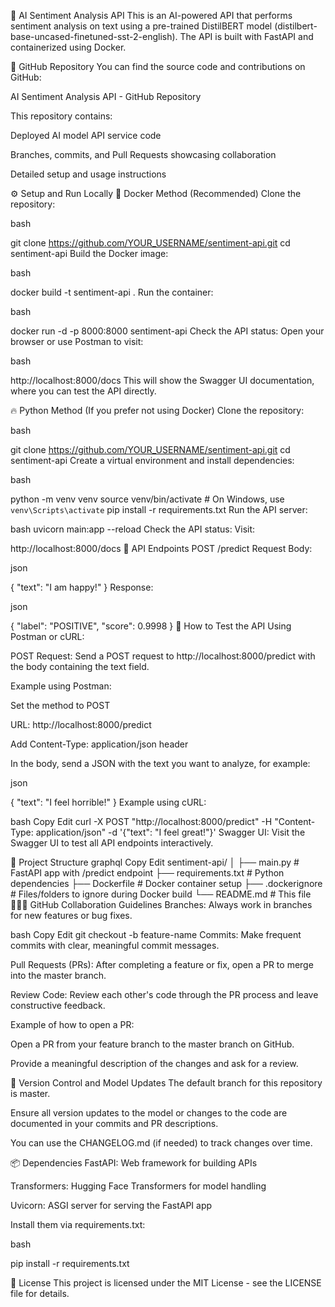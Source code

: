 🧠 AI Sentiment Analysis API
This is an AI-powered API that performs sentiment analysis on text using a pre-trained DistilBERT model (distilbert-base-uncased-finetuned-sst-2-english). The API is built with FastAPI and containerized using Docker.

🚀 GitHub Repository
You can find the source code and contributions on GitHub:

AI Sentiment Analysis API - GitHub Repository

This repository contains:

Deployed AI model API service code

Branches, commits, and Pull Requests showcasing collaboration

Detailed setup and usage instructions

⚙️ Setup and Run Locally
🐳 Docker Method (Recommended)
Clone the repository:

bash

git clone https://github.com/YOUR_USERNAME/sentiment-api.git
cd sentiment-api
Build the Docker image:

bash

docker build -t sentiment-api .
Run the container:

bash

docker run -d -p 8000:8000 sentiment-api
Check the API status: Open your browser or use Postman to visit:

bash

http://localhost:8000/docs
This will show the Swagger UI documentation, where you can test the API directly.

🔥 Python Method (If you prefer not using Docker)
Clone the repository:

bash

git clone https://github.com/YOUR_USERNAME/sentiment-api.git
cd sentiment-api
Create a virtual environment and install dependencies:

bash

python -m venv venv
source venv/bin/activate  # On Windows, use `venv\Scripts\activate`
pip install -r requirements.txt
Run the API server:

bash
uvicorn main:app --reload
Check the API status: Visit:

http://localhost:8000/docs
🎯 API Endpoints
POST /predict
Request Body:

json

{
  "text": "I am happy!"
}
Response:

json

{
  "label": "POSITIVE",
  "score": 0.9998
}
🧪 How to Test the API
Using Postman or cURL:

POST Request: Send a POST request to http://localhost:8000/predict with the body containing the text field.

Example using Postman:

Set the method to POST

URL: http://localhost:8000/predict

Add Content-Type: application/json header

In the body, send a JSON with the text you want to analyze, for example:

json


{
  "text": "I feel horrible!"
}
Example using cURL:

bash
Copy
Edit
curl -X POST "http://localhost:8000/predict" -H "Content-Type: application/json" -d '{"text": "I feel great!"}'
Swagger UI: Visit the Swagger UI to test all API endpoints interactively.

📂 Project Structure
graphql
Copy
Edit
sentiment-api/
│
├── main.py              # FastAPI app with /predict endpoint
├── requirements.txt     # Python dependencies
├── Dockerfile           # Docker container setup
├── .dockerignore        # Files/folders to ignore during Docker build
└── README.md            # This file
🧑‍🤝‍🧑 GitHub Collaboration Guidelines
Branches: Always work in branches for new features or bug fixes.

bash
Copy
Edit
git checkout -b feature-name
Commits: Make frequent commits with clear, meaningful commit messages.

Pull Requests (PRs): After completing a feature or fix, open a PR to merge into the master branch.

Review Code: Review each other's code through the PR process and leave constructive feedback.

Example of how to open a PR:

Open a PR from your feature branch to the master branch on GitHub.

Provide a meaningful description of the changes and ask for a review.

🔄 Version Control and Model Updates
The default branch for this repository is master.

Ensure all version updates to the model or changes to the code are documented in your commits and PR descriptions.

You can use the CHANGELOG.md (if needed) to track changes over time.

📦 Dependencies
FastAPI: Web framework for building APIs

Transformers: Hugging Face Transformers for model handling

Uvicorn: ASGI server for serving the FastAPI app

Install them via requirements.txt:

bash

pip install -r requirements.txt


📝 License
This project is licensed under the MIT License - see the LICENSE file for details.